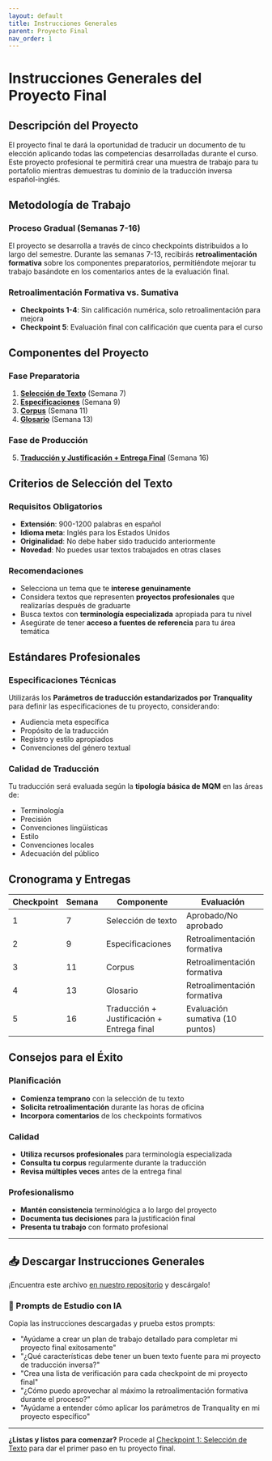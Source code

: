 ```yaml
---
layout: default
title: Instrucciones Generales
parent: Proyecto Final
nav_order: 1
---
```


# Instrucciones Generales del Proyecto Final

## Descripción del Proyecto

El proyecto final te dará la oportunidad de traducir un documento de tu elección aplicando todas las competencias desarrolladas durante el curso. Este proyecto profesional te permitirá crear una muestra de trabajo para tu portafolio mientras demuestras tu dominio de la traducción inversa español-inglés.

## Metodología de Trabajo

### Proceso Gradual (Semanas 7-16)
El proyecto se desarrolla a través de cinco checkpoints distribuidos a lo largo del semestre. Durante las semanas 7-13, recibirás **retroalimentación formativa** sobre los componentes preparatorios, permitiéndote mejorar tu trabajo basándote en los comentarios antes de la evaluación final.

### Retroalimentación Formativa vs. Sumativa
- **Checkpoints 1-4**: Sin calificación numérica, solo retroalimentación para mejora
- **Checkpoint 5**: Evaluación final con calificación que cuenta para el curso

## Componentes del Proyecto

### Fase Preparatoria
1. **[Selección de Texto](proyecto-final-checkpoint1.md)** (Semana 7)
2. **[Especificaciones](proyecto-final-checkpoint2.md)** (Semana 9)
3. **[Corpus](proyecto-final-checkpoint3.md)** (Semana 11)
4. **[Glosario](proyecto-final-checkpoint4.md)** (Semana 13)

### Fase de Producción
5. **[Traducción y Justificación + Entrega Final](proyecto-final-checkpoint5.md)** (Semana 16)

## Criterios de Selección del Texto

### Requisitos Obligatorios
- **Extensión**: 900-1200 palabras en español
- **Idioma meta**: Inglés para los Estados Unidos
- **Originalidad**: No debe haber sido traducido anteriormente
- **Novedad**: No puedes usar textos trabajados en otras clases

### Recomendaciones
- Selecciona un tema que te **interese genuinamente**
- Considera textos que representen **proyectos profesionales** que realizarías después de graduarte
- Busca textos con **terminología especializada** apropiada para tu nivel
- Asegúrate de tener **acceso a fuentes de referencia** para tu área temática

## Estándares Profesionales

### Especificaciones Técnicas
Utilizarás los **Parámetros de traducción estandarizados por Tranquality** para definir las especificaciones de tu proyecto, considerando:
- Audiencia meta específica
- Propósito de la traducción
- Registro y estilo apropiados
- Convenciones del género textual

### Calidad de Traducción
Tu traducción será evaluada según la **tipología básica de MQM** en las áreas de:
- Terminología
- Precisión
- Convenciones lingüísticas
- Estilo
- Convenciones locales
- Adecuación del público

## Cronograma y Entregas

| Checkpoint | Semana | Componente | Evaluación |
|------------|---------|------------|------------|
| 1 | 7 | Selección de texto | Aprobado/No aprobado |
| 2 | 9 | Especificaciones | Retroalimentación formativa |
| 3 | 11 | Corpus | Retroalimentación formativa |
| 4 | 13 | Glosario | Retroalimentación formativa |
| 5 | 16 | Traducción + Justificación + Entrega final | Evaluación sumativa (10 puntos) |

## Consejos para el Éxito

### Planificación
- **Comienza temprano** con la selección de tu texto
- **Solicita retroalimentación** durante las horas de oficina
- **Incorpora comentarios** de los checkpoints formativos

### Calidad
- **Utiliza recursos profesionales** para terminología especializada
- **Consulta tu corpus** regularmente durante la traducción
- **Revisa múltiples veces** antes de la entrega final

### Profesionalismo
- **Mantén consistencia** terminológica a lo largo del proyecto
- **Documenta tus decisiones** para la justificación final
- **Presenta tu trabajo** con formato profesional

---

## 📥 Descargar Instrucciones Generales
¡Encuentra este archivo [en nuestro repositorio](https://github.com/alainamb/uic_tr18-trad-inversa-es-en/blob/main/proyecto-final/proyecto-final-instructions.md) y descárgalo!

### 🤖 Prompts de Estudio con IA
Copia las instrucciones descargadas y prueba estos prompts:
- "Ayúdame a crear un plan de trabajo detallado para completar mi proyecto final exitosamente"
- "¿Qué características debe tener un buen texto fuente para mi proyecto de traducción inversa?"
- "Crea una lista de verificación para cada checkpoint de mi proyecto final"
- "¿Cómo puedo aprovechar al máximo la retroalimentación formativa durante el proceso?"
- "Ayúdame a entender cómo aplicar los parámetros de Tranquality en mi proyecto específico"

---

**¿Listas y listos para comenzar?** Procede al [Checkpoint 1: Selección de Texto](proyecto-final-checkpoint1.md) para dar el primer paso en tu proyecto final.

